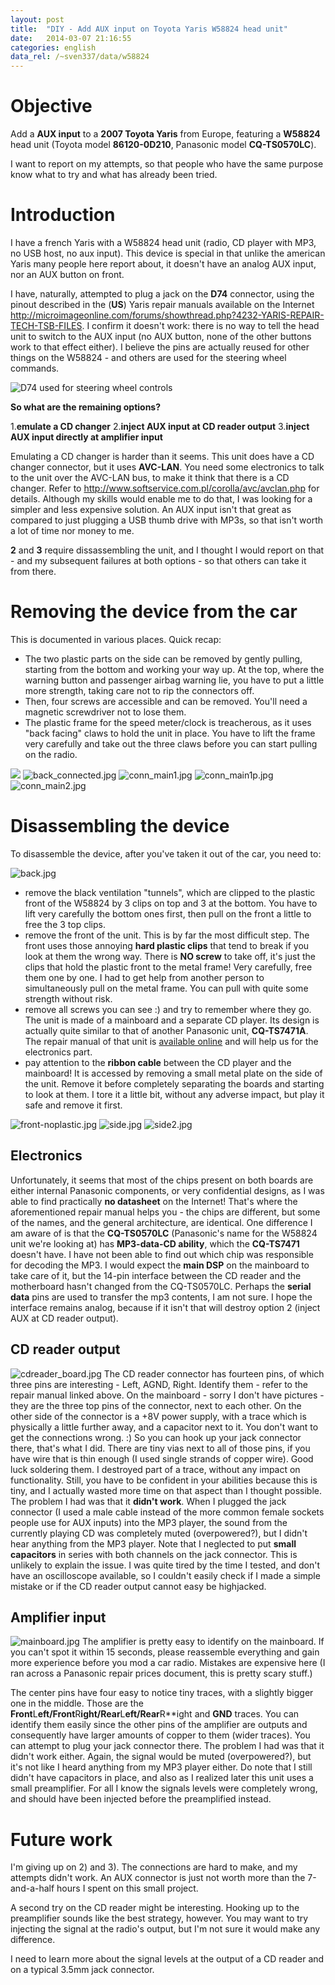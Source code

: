 ```yaml
---
layout: post
title:  "DIY - Add AUX input on Toyota Yaris W58824 head unit"
date:   2014-03-07 21:16:55
categories: english
data_rel: /~sven337/data/w58824
---
```


# Objective

Add a **AUX input** to a **2007 Toyota Yaris** from Europe, featuring a **W58824** head unit (Toyota model **86120-0D210**, Panasonic model **CQ-TS0570LC**).

I want to report on my attempts, so that people who have the same purpose know what to try and what has already been tried.

# Introduction
I have a french Yaris with a W58824 head unit (radio, CD player with MP3, no USB host, no aux input). This device is special in that unlike the american Yaris many people here report about, it doesn't have an analog AUX input, nor an AUX button on front.

I have, naturally, attempted to plug a jack on the **D74** connector, using the pinout described in the (**US**) Yaris repair manuals available on the Internet <http://microimageonline.com/forums/showthread.php?4232-YARIS-REPAIR-TECH-TSB-FILES>. I confirm it doesn't work: there is no way to tell the head unit to switch to the AUX input (no AUX button, none of the other buttons work to that effect either). I believe the pins are actually reused for other things on the W58824 - and others are used for the steering wheel commands.

![D74 used for steering wheel controls](conn_SW.jpg)

**So what are the remaining options?**

1.**emulate a CD changer**
2.**inject AUX input at CD reader output**
3.**inject AUX input directly at amplifier input**

Emulating a CD changer is harder than it seems. This unit does have a CD changer connector, but it uses **AVC-LAN**. You need some electronics to talk to the unit over the AVC-LAN bus, to make it think that there is a CD changer. Refer to <http://www.softservice.com.pl/corolla/avc/avclan.php> for details. Although my skills would enable me to do that, I was looking for a simpler and less expensive solution. An AUX input isn't that great as compared to just plugging a USB thumb drive with MP3s, so that isn't worth a lot of time nor money to me.

**2** and **3** require dissassembling the unit, and I thought I would report on that - and my subsequent failures at both options - so that others can take it from there.

# Removing the device from the car

This is documented in various places. Quick recap:
- The two plastic parts on the side can be removed by gently pulling, starting from the bottom and working your way up. At the top, where the warning button and passenger airbag warning lie, you have to put a little more strength, taking care not to rip the connectors off.
- Then, four screws are accessible and can be removed. You'll need a magnetic screwdriver not to lose them.
- The plastic frame for the speed meter/clock is treacherous, as it uses "back facing" claws to hold the unit in place. You have to lift the frame very carefully and take out the three claws before you can start pulling on the radio.

![](front.jpg)
![back_connected.jpg](back_connected.jpg)
![conn_main1.jpg](conn_main1.jpg)
![conn_main1p.jpg](conn_main1p.jpg)
![conn_main2.jpg](conn_main2.jpg)

# Disassembling the device
To disassemble the device, after you've taken it out of the car, you need to:

![back.jpg](back.jpg)

- remove the black ventilation "tunnels", which are clipped to the plastic front of the W58824 by 3 clips on top and 3 at the bottom. You have to lift very carefully the bottom ones first, then pull on the front a little to free the 3 top clips.
- remove the front of the unit. This is by far the most difficult step. The front uses those annoying **hard plastic clips** that tend to break if you look at them the wrong way. There is **NO screw** to take off, it's just the clips that hold the plastic front to the metal frame! Very carefully, free them one by one. I had to get help from another person to simultaneously pull on the metal frame. You can pull with quite some strength without risk.
- remove all screws you can see :) and try to remember where they go. The unit is made of a mainboard and a separate CD player. Its design is actually quite similar to that of another Panasonic unit, **CQ-TS7471A**. The repair manual of that unit is [available online](http://www.s-manuals.com/pdf/car_audio/panasonic/panasonic_cq-ts7471a_%28toyota%29_service_manual.pdf) and will help us for the electronics part.
- pay attention to the **ribbon cable** between the CD player and the mainboard! It is accessed by removing a small metal plate on the side of the unit. Remove it before completely separating the boards and starting to look at them. I tore it a little bit, without any adverse impact, but play it safe and remove it first.

![front-noplastic.jpg](front-noplastic.jpg)
![side.jpg](side.jpg)
![side2.jpg](side2.jpg)

## Electronics

Unfortunately, it seems that most of the chips present on both boards are either internal Panasonic components, or very confidential designs, as I was able to find practically **no datasheet** on the Internet!
That's where the aforementioned repair manual helps you - the chips are different, but some of the names, and the general architecture, are identical.
One difference I am aware of is that the **CQ-TS0570LC** (Panasonic's name for the W58824 unit we're looking at) has **MP3-data-CD ability**, which the **CQ-TS7471** doesn't have. I have not been able to find out which chip was responsible for decoding the MP3. I would expect the **main DSP** on the mainboard to take care of it, but the 14-pin interface between the CD reader and the motherboard hasn't changed from the CQ-TS0570LC.
Perhaps the **serial data** pins are used to transfer the mp3 contents, I am not sure. I hope the interface remains analog, because if it isn't that will destroy option 2 (inject AUX at CD reader output).

## CD reader output

![cdreader_board.jpg](cdreader_board.jpg)
The CD reader connector has fourteen pins, of which three pins are interesting - Left, AGND, Right. Identify them - refer to the repair manual linked above. On the mainboard - sorry I don't have pictures - they are the three top pins of the connector, next to each other. On the other side of the connector is a +8V power supply, with a trace which is physically a little further away, and a capacitor next to it. You don't want to get the connections wrong. :)
So you can hook up your jack connector there, that's what I did. There are tiny vias next to all of those pins, if you have wire that is thin enough (I used single strands of copper wire). Good luck soldering them. I destroyed part of a trace, without any impact on functionality. Still, you have to be confident in your abilities because this is tiny, and I actually wasted more time on that aspect than I thought possible.
The problem I had was that it **didn't work**. When I plugged the jack connector (I used a male cable instead of the more common female sockets people use for AUX inputs) into the MP3 player, the sound from the currently playing CD was completely muted (overpowered?), but I didn't hear anything from the MP3 player. Note that I neglected to put **small capacitors** in series with both channels on the jack connector. This is unlikely to explain the issue. I was quite tired by the time I tested, and don't have an oscilloscope available, so I couldn't easily check if I made a simple mistake or if the CD reader output cannot easy be highjacked.

## Amplifier input

![mainboard.jpg](mainboard.jpg)
The amplifier is pretty easy to identify on the mainboard. If you can't spot it within 15 seconds, please reassemble everything and gain more experience before you mod a car radio. Mistakes are expensive here (I ran across a Panasonic repair prices document, this is pretty scary stuff.)

The center pins have four easy to notice tiny traces, with a slightly bigger one in the middle. Those are the **Front**L**eft/**F**ront**R**ight/**R**ear**L**eft/**Re**ar**R**ight and **GND** traces. You can identify them easily since the other pins of the amplifier are outputs and consequently have larger amounts of copper to them (wider traces). You can attempt to plug your jack connector there.
The problem I had was that it didn't work either. Again, the signal would be muted (overpowered?), but it's not like I heard anything from my MP3 player either. Do note that I still didn't have capacitors in place, and also as I realized later this unit uses a small preamplifier. For all I know the signals levels were completely wrong, and should have been injected before the preamplified instead.

# Future work

I'm giving up on 2) and 3). The connections are hard to make, and my attempts didn't work. An AUX connector is just not worth more than the 7-and-a-half hours I spent on this small project.

A second try on the CD reader might be interesting. Hooking up to the preamplifier sounds like the best strategy, however.
You may want to try injecting the signal at the radio's output, but I'm not sure it would make any difference.

I need to learn more about the signal levels at the output of a CD reader and on a typical 3.5mm jack connector.

<script>
$(document).ready(function() {
		$("a[href$='.jpg'],a[href$='.jpeg'],a[href$='.png'],a[href$='.gif']").attr('rel', 'gallery').fancybox();
    });
</script>
